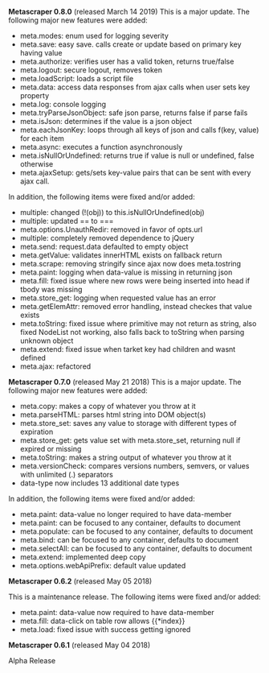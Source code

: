 **Metascraper 0.8.0** (released March 14 2019)
This is a major update. The following major new features were added: 
* meta.modes: enum used for logging severity
* meta.save: easy save. calls create or update based on primary key having value 
* meta.authorize: verifies user has a valid token, returns true/false
* meta.logout: secure logout, removes token
* meta.loadScript: loads a script file
* meta.data: access data responses from ajax calls when user sets key property
* meta.log: console logging
* meta.tryParseJsonObject: safe json parse, returns false if parse fails
* meta.isJson: determines if the value is a json object
* meta.eachJsonKey: loops through all keys of json and calls f(key, value) for each item
* meta.async: executes a function asynchronously
* meta.isNullOrUndefined: returns true if value is null or undefined, false otherwise
* meta.ajaxSetup: gets/sets key-value pairs that can be sent with every ajax call. 

In addition, the following items were fixed and/or added: 
* multiple: changed (!(obj)) to this.isNullOrUndefined(obj)
* multiple: updated == to ===
* meta.options.UnauthRedir: removed in favor of opts.url
* multiple: completely removed dependence to jQuery
* meta.send: request.data defaulted to empty object
* meta.getValue: validates innerHTML exists on fallback return 
* meta.scrape: removing stringify since ajax now does meta.tostring
* meta.paint: logging when data-value is missing in returning json
* meta.fill: fixed issue where new rows were being inserted into head if tbody was missing
* meta.store_get: logging when requested value has an error
* meta.getElemAttr: removed error handling, instead checkes that value exists
* meta.toString: fixed issue where primitive may not return as string, also fixed NodeList not working, also falls back to toString when parsing unknown object
* meta.extend: fixed issue when tarket key had children and wasnt defined
* meta.ajax: refactored


**Metascraper 0.7.0** (released May 21 2018)
This is a major update. The following major new features were added: 
* meta.copy: makes a copy of whatever you throw at it
* meta.parseHTML: parses html string into DOM object(s) 
* meta.store_set: saves any value to storage with different types of expiration
* meta.store_get: gets value set with meta.store_set, returning null if expired or missing
* meta.toString: makes a string output of whatever you throw at it
* meta.versionCheck: compares versions numbers, semvers, or values with unlimited (.) separators
* data-type now includes 13 additional date types

In addition, the following items were fixed and/or added: 
* meta.paint: data-value no longer required to have data-member
* meta.paint: can be focused to any container, defaults to document
* meta.populate: can be focused to any container, defaults to document
* meta.bind: can be focused to any container, defaults to document
* meta.selectAll: can be focused to any container, defaults to document
* meta.extend: implemented deep copy
* meta.options.webApiPrefix: default value updated

**Metascraper 0.6.2** (released May 05 2018)

This is a maintenance release. The following items were fixed and/or added: 
* meta.paint: data-value now required to have data-member
* meta.fill: data-click on table row allows {{*index}}
* meta.load: fixed issue with success getting ignored

**Metascraper 0.6.1** (released May 04 2018)

Alpha Release

